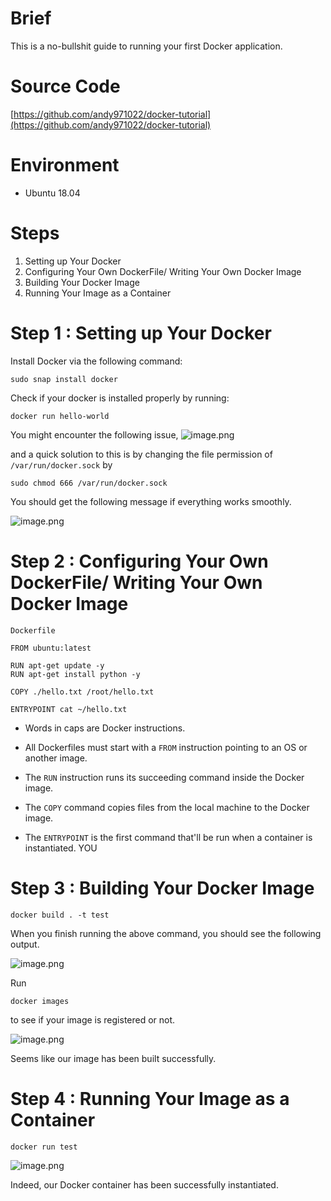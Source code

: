 # Brief
This is a no-bullshit guide to running your first Docker application. 

# Source Code
[https://github.com/andy971022/docker-tutorial](https://github.com/andy971022/docker-tutorial)

# Environment
- Ubuntu 18.04

# Steps
1. Setting up Your Docker
2. Configuring Your Own DockerFile/ Writing Your Own Docker Image
3. Building Your Docker Image
4. Running Your Image as a Container

# Step 1 : Setting up Your Docker

Install Docker via the following command:

`sudo snap install docker`

Check if your docker is installed properly by running:

`docker run hello-world`

You might encounter the following issue,
![image.png](https://qiita-image-store.s3.ap-northeast-1.amazonaws.com/0/503314/7f104874-0843-a381-ccaa-e32070118648.png)

and a quick solution to this is by changing the file permission of  `/var/run/docker.sock` by

`sudo chmod 666 /var/run/docker.sock`

You should get the following message if everything works smoothly.

![image.png](https://qiita-image-store.s3.ap-northeast-1.amazonaws.com/0/503314/72c4ad7c-39ce-972e-655b-6a2a88519817.png)

# Step 2 : Configuring Your Own DockerFile/ Writing Your Own Docker Image

`Dockerfile`

``` docker
FROM ubuntu:latest

RUN apt-get update -y
RUN apt-get install python -y

COPY ./hello.txt /root/hello.txt

ENTRYPOINT cat ~/hello.txt
```

- Words in caps are Docker instructions.

- All Dockerfiles must start with a `FROM` instruction pointing to an OS or another image.

- The `RUN` instruction runs its succeeding command inside the Docker image. 

- The `COPY` command copies files from the local machine to the Docker image.

- The `ENTRYPOINT` is the first command that'll be run when a container is instantiated.
YOU

# Step 3 : Building Your Docker Image

`docker build . -t test`

When you finish running the above command, you should see the following output.

![image.png](https://qiita-image-store.s3.ap-northeast-1.amazonaws.com/0/503314/75ad36e8-bc46-8c87-0ed1-211ef0c495fb.png)

Run

`docker images`

to see if your image is registered or not.

![image.png](https://qiita-image-store.s3.ap-northeast-1.amazonaws.com/0/503314/24ef8e02-33a4-0a69-02ac-7d01061eeaae.png)

Seems like our image has been built successfully.

# Step 4 : Running Your Image as a Container

`docker run test`

![image.png](https://qiita-image-store.s3.ap-northeast-1.amazonaws.com/0/503314/36ac35ed-e762-2134-6b2a-41a09a0faf5b.png)

Indeed, our Docker container has been successfully instantiated.
